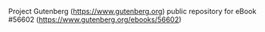 Project Gutenberg (https://www.gutenberg.org) public repository for
eBook #56602 (https://www.gutenberg.org/ebooks/56602)

